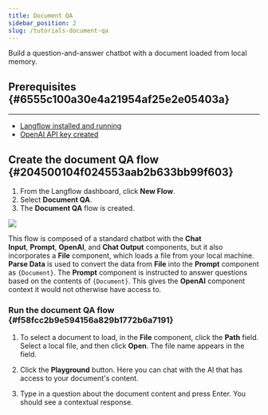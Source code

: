 ```yaml
---
title: Document QA
sidebar_position: 2
slug: /tutorials-document-qa
---
```




Build a question-and-answer chatbot with a document loaded from local memory.


## Prerequisites {#6555c100a30e4a21954af25e2e05403a}


---

- [Langflow installed and running](/get-started-installation)
- [OpenAI API key created](https://platform.openai.com/)


## Create the document QA flow {#204500104f024553aab2b633bb99f603}

1. From the Langflow dashboard, click **New Flow**.
2. Select **Document QA**.
3. The **Document QA** flow is created.

![](/img/starter-flow-document-qa.png)


This flow is composed of a standard chatbot with the **Chat Input**, **Prompt**, **OpenAI**, and **Chat Output** components, but it also incorporates a **File** component, which loads a file from your local machine. **Parse Data** is used to convert the data from **File** into the **Prompt** component as `{Document}`. The **Prompt** component is instructed to answer questions based on the contents of `{Document}`. This gives the **OpenAI** component context it would not otherwise have access to.


### Run the document QA flow {#f58fcc2b9e594156a829b1772b6a7191}


1. To select a document to load, in the **File** component, click the **Path** field. Select a local file, and then click **Open**. The file name appears in the field.

2. Click the **Playground** button. Here you can chat with the AI that has access to your document's content.


3. Type in a question about the document content and press Enter. You should see a contextual response.


